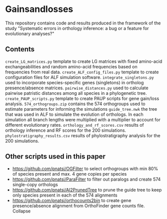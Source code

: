 # Gainsandlosses
This repository contains code and results produced in the framework of the study "Systematic errors in orthology inference: a bug or a feature for evolutionary analyses?"

## Contents
`create_LG_matrices.py` template to create LG matrices with fixed amino-acid exchangeabilities and random amino-acid frequencies based on frequencies from real data.
`create_ALF_config_files.py` template to create configuration files for ALF simulation software.
`integrate_singletons.py` used to incorporate species-specific genes (singletons) in ortholog presence/absence matrices.
`pairwise_distances.py` used to calculate pairwise patristic distances among all species in a phylogenetic tree.
`create_PAUP_scripts.py` template to create PAUP scripts for gene gain/loss analysis.
`574_orthogroups.zip` contains the 574 orthogroups used to estimate parameters for informing the simulations
`guide_tree.nwk` the tree that was used in ALF to simulate the evolution of orthologs. In each simulation all branch lengths were multiplied with a multiplier to account for different evolutionary rates.
`orthology_and_rf_scores.csv` results of orthology inference and RF scores for the 200 simulations.
`phylostratigraphy_results.csv` results of phylostratigraphy analysis for the 200 simulations.

## Other scripts used in this paper
- https://github.com/pnatsi/OGFilter to select orthogroups with min 80% of species present and max. 4 gene copies per species
- https://github.com/pnatsi/ParaFilter to filter out paralogs and create 574 single-copy orthologs
- https://github.com/pnatsi/Al2PrunedTree to prune the guide tree to keep only species present in each of the 574 alignments
- https://github.com/pnatsi/orthocounts2bin to create gene presence/absence alignment from OrthoFinder gene counts file.
Collapse









